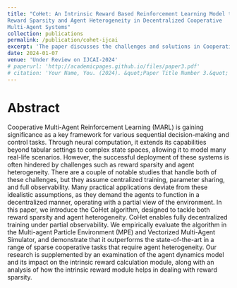 ```yaml
---
title: "CoHet: An Intrinsic Reward Based Reinforcement Learning Model to Address
Reward Sparsity and Agent Heterogeneity in Decentralized Cooperative
Multi-Agent Systems"
collection: publications
permalink: /publication/cohet-ijcai
excerpt: 'The paper discusses the challenges and solutions in Cooperative Multi-Agent Reinforcement Learning (MARL), particularly under conditions of reward sparsity and agent heterogeneity. It introduces the CoHet algorithm, which is designed for decentralized training settings with partial observability, aiming to address these challenges. The effectiveness of CoHet is empirically validated in various environments, demonstrating its superiority over existing methods in sparse cooperative tasks that necessitate agent diversity.'
date: 2024-01-07
venue: 'Under Review on IJCAI-2024'
# paperurl: 'http://academicpages.github.io/files/paper3.pdf'
# citation: 'Your Name, You. (2024). &quot;Paper Title Number 3.&quot; <i>GitHub Journal of Bugs</i>. 1(3).'
---
```

Abstract
=====
Cooperative Multi-Agent Reinforcement Learning (MARL) is gaining significance as a key framework for various sequential decision-making and control tasks. Through neural computation, it extends its capabilities beyond tabular settings to complex state spaces, allowing it to model many real-life scenarios. However, the successful deployment of these systems is often hindered by challenges such as reward sparsity and agent heterogeneity. There are a couple of notable studies that handle both of these challenges, but they assume centralized training, parameter sharing, and full observability. 
Many practical applications deviate from these idealistic assumptions, as they demand the agents to function in a decentralized manner, operating with a partial view of the environment. In this paper, we introduce the CoHet algorithm, designed to tackle both reward sparsity and agent heterogeneity. CoHet enables fully decentralized training under partial observability. We empirically evaluate the algorithm in the Multi-agent Particle Environment (MPE) and Vectorized Multi-Agent Simulator, and demonstrate that it outperforms the state-of-the-art in a range of sparse cooperative tasks that require agent heterogeneity. 
Our research is supplemented by an examination of the agent dynamics model and its impact on the intrinsic reward calculation module, along with an analysis of how the intrinsic reward module helps in dealing with reward sparsity.
